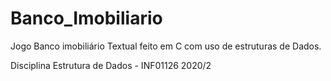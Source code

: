# Banco_Imobiliario
Jogo Banco imobiliário Textual feito em C com uso de estruturas de Dados. 

Disciplina Estrutura de Dados - INF01126 2020/2
